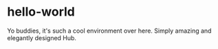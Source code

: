 hello-world
===========
Yo buddies, it's such a cool environment over here.
Simply amazing and elegantly designed Hub.
